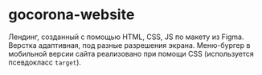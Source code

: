 # gocorona-website

Лендинг, созданный с помощью HTML, CSS, JS по макету из Figma. Верстка адаптивная, под разные разрешения экрана. Меню-бургер в мобильной версии сайта реализовано при помощи CSS (используется псевдокласс <code>target</code>).

